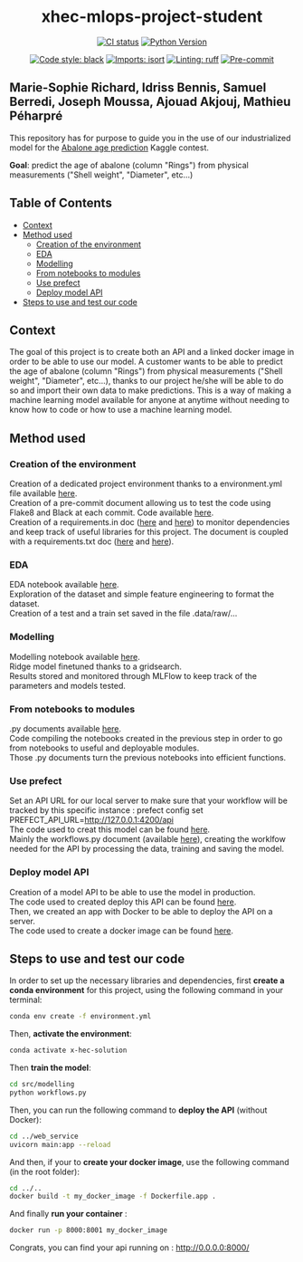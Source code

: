 <div align="center">

# xhec-mlops-project-student

[![CI status](https://github.com/artefactory/xhec-mlops-project-student/actions/workflows/ci.yaml/badge.svg)](https://github.com/artefactory/xhec-mlops-project-student/actions/workflows/ci.yaml?query=branch%3Amaster)
[![Python Version](https://img.shields.io/badge/python-3.9%20%7C%203.10-blue.svg)]()

[![Code style: black](https://img.shields.io/badge/code%20style-black-000000.svg)](https://github.com/psf/black)
[![Imports: isort](https://img.shields.io/badge/%20imports-isort-%231674b1?style=flat&labelColor=ef8336)](https://pycqa.github.io/isort/)
[![Linting: ruff](https://img.shields.io/endpoint?url=https://raw.githubusercontent.com/charliermarsh/ruff/main/assets/badge/v2.json)](https://github.com/astral-sh/ruff)
[![Pre-commit](https://img.shields.io/badge/pre--commit-enabled-informational?logo=pre-commit&logoColor=white)](https://github.com/artefactory/xhec-mlops-project-student/blob/main/.pre-commit-config.yaml)
</div>

## Marie-Sophie Richard, Idriss Bennis, Samuel Berredi, Joseph Moussa, Ajouad Akjouj, Mathieu Péharpré

This repository has for purpose to guide you in the use of our industrialized model for the [Abalone age prediction](https://www.kaggle.com/datasets/rodolfomendes/abalone-dataset) Kaggle contest.

**Goal**: predict the age of abalone (column "Rings") from physical measurements ("Shell weight", "Diameter", etc...)


## Table of Contents

- [Context](#context)
- [Method used](#method-used)
  - [Creation of the environment](#creation-of-the-environment)
  - [EDA](#eda)
  - [Modelling](#modelling)
  - [From notebooks to modules](#from-notebooks-to-modules)
  - [Use prefect](#use-prefect)
  - [Deploy model API](#deploy-model-API)
- [Steps to use and test our code](#steps-to-use-and-test-our-code)

## Context 
The goal of this project is to create both an API and a linked docker image in order to be able to use our model.
A customer wants to be able to predict the age of abalone (column "Rings") from physical measurements ("Shell weight", "Diameter", etc...), thanks to our project he/she will be able to do so and import their own data to make predictions.
This is a way of making a machine learning model available for anyone at anytime without needing to know how to code or how to use a machine learning model.

## Method used 
### Creation of the environment
Creation of a dedicated project environment thanks to a environment.yml file available [here](./environment.yml).  
Creation of a pre-commit document allowing us to test the code using Flake8 and Black at each commit. Code available [here](.pre-commit-config.yaml).  
Creation of a requirements.in doc ([here](./requirements.in) and [here](./requirements-dev.in)) to monitor dependencies and keep track of useful libraries for this project. The document is coupled with a requirements.txt doc ([here](./requirements.txt) and [here](./requirements-dev.txt)).  

### EDA
EDA notebook available [here](./notebooks/eda.ipynb).  
Exploration of the dataset and simple feature engineering to format the dataset.   
Creation of a test and a train set saved in the file .data/raw/...  

### Modelling
Modelling notebook available [here](./notebooks/modelling.ipynb).  
Ridge model finetuned thanks to a gridsearch.   
Results stored and monitored through MLFlow to keep track of the parameters and models tested.  

### From notebooks to modules 
.py documents available [here](./src/modelling).  
Code compiling the notebooks created in the previous step in order to go from notebooks to useful and deployable modules.  
Those .py documents turn the previous notebooks into efficient functions.

### Use prefect
Set an API URL for our local server to make sure that your workflow will be tracked by this specific instance :
prefect config set PREFECT_API_URL=http://127.0.0.1:4200/api  
The code used to creat this model can be found [here](./src/modelling).   
Mainly the workflows.py document (available [here](./src/modelling/workflows.py)), creating the worklfow needed for the API by processing the data, training and saving the model.

### Deploy model API
Creation of a model API to be able to use the model in production.  
The code used to created deploy this API can be found [here](./src/web-service).  
Then, we created an app with Docker to be able to deploy the API on a server.  
The code used to create a docker image can be found [here](./Dockerfile.app).

## Steps to use and test our code

In order to set up the necessary libraries and dependencies, first **create a conda environment** for this project, using the following command in your terminal:

```bash
conda env create -f environment.yml
```

Then, **activate the environment**:

```bash
conda activate x-hec-solution
```

Then **train the model**:

```bash
cd src/modelling
python workflows.py
```

Then, you can run the following command to **deploy the API** (without Docker):

```bash
cd ../web_service
uvicorn main:app --reload
```

And then, if your to **create your docker image**, use the following command (in the root folder):

```bash
cd ../..
docker build -t my_docker_image -f Dockerfile.app .
```

And finally **run your container** :

```bash
docker run -p 8000:8001 my_docker_image
```

Congrats, you can find your api running on : http://0.0.0.0:8000/

